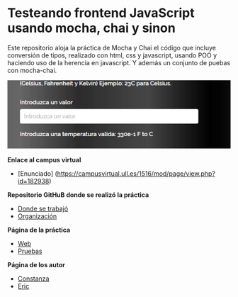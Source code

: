 # Testeando frontend JavaScript usando mocha, chai y sinon

Este repositorio aloja la práctica de Mocha y Chai el código que incluye conversión de tipos, realizado con html, css y javascript, usando POO y haciendo uso de la herencia en javascript.
Y además un conjunto de puebas con mocha-chai.

![gif](/assets/images/ejemplo.gif)


**Enlace al campus virtual**

* [Enunciado] (https://campusvirtual.ull.es/1516/mod/page/view.php?id=182938)

**Repositorio GitHuB donde se realizó la práctica**

* [Donde se trabajó](https://github.com/alu0100786330/mocha-y-chai-ericconi)
* [Organización](https://github.com/ULL-ESIT-GRADOII-DSI/mocha-y-chai-ericconi)

**Página de la práctica**

* [Web](http://ull-esit-gradoii-dsi.github.io/mocha-y-chai-ericconi/)
* [Pruebas](http://ull-esit-gradoii-dsi.github.io/mocha-y-chai-ericconi/vendor/test.html)

**Página de los autor**

* [Constanza](http://alu0100673647.github.io)
* [Eric](http://alu0100786330.github.io)
